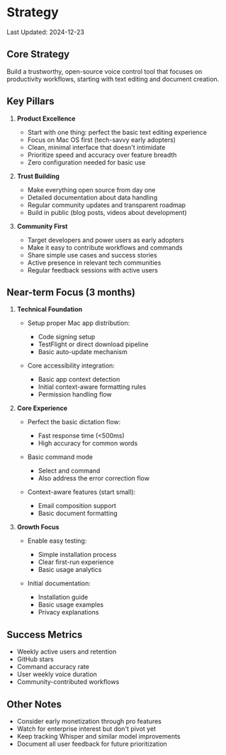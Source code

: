 # Strategy

Last Updated: 2024-12-23

## Core Strategy

Build a trustworthy, open-source voice control tool that focuses on productivity
workflows, starting with text editing and document creation.

## Key Pillars

1. **Product Excellence**

   - Start with one thing: perfect the basic text editing experience
   - Focus on Mac OS first (tech-savvy early adopters)
   - Clean, minimal interface that doesn't intimidate
   - Prioritize speed and accuracy over feature breadth
   - Zero configuration needed for basic use

2. **Trust Building**

   - Make everything open source from day one
   - Detailed documentation about data handling
   - Regular community updates and transparent roadmap
   - Build in public (blog posts, videos about development)

3. **Community First**

   - Target developers and power users as early adopters
   - Make it easy to contribute workflows and commands
   - Share simple use cases and success stories
   - Active presence in relevant tech communities
   - Regular feedback sessions with active users

## Near-term Focus (3 months)

1. **Technical Foundation**

   - Setup proper Mac app distribution:
     - Code signing setup
     - TestFlight or direct download pipeline
     - Basic auto-update mechanism

   - Core accessibility integration:
     - Basic app context detection
     - Initial context-aware formatting rules
     - Permission handling flow

2. **Core Experience**

   - Perfect the basic dictation flow:
     - Fast response time (<500ms)
     - High accuracy for common words

   - Basic command mode
     - Select and command
     - Also address the error correction flow

   - Context-aware features (start small):
     - Email composition support
     - Basic document formatting

3. **Growth Focus**

   - Enable easy testing:
     - Simple installation process
     - Clear first-run experience
     - Basic usage analytics

   - Initial documentation:
     - Installation guide
     - Basic usage examples
     - Privacy explanations

## Success Metrics

- Weekly active users and retention
- GitHub stars
- Command accuracy rate
- User weekly voice duration
- Community-contributed workflows

## Other Notes

- Consider early monetization through pro features
- Watch for enterprise interest but don't pivot yet
- Keep tracking Whisper and similar model improvements
- Document all user feedback for future prioritization
